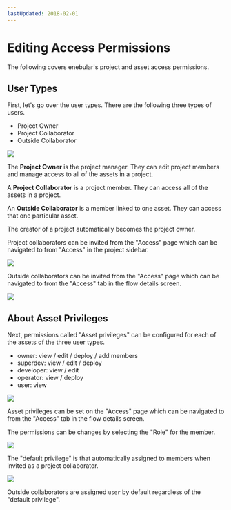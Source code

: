 ```yaml
---
lastUpdated: 2018-02-01
---
```


# Editing Access Permissions

The following covers enebular's project and asset access permissions.

## User Types

First, let's go over the user types. There are the following three types of users.

- Project Owner
- Project Collaborator
- Outside Collaborator

![](/_asset/images/enebular-developers-aboutaccess.png)


The **Project Owner** is the project manager. They can edit project members and manage access to all of the assets in a project.

A **Project Collaborator** is a project member. They can access all of the assets in a project.

An **Outside Collaborator** is a member linked to one asset. They can access that one particular asset.

The creator of a project automatically becomes the project owner.

Project collaborators can be invited from the "Access" page which can be navigated to from "Access" in the project sidebar.

![](https://i.gyazo.com/de4082a2bf03d51d473dbb1e9bf5f78b.png)

Outside collaborators can be invited from the "Access" page which can be navigated to from the "Access" tab in the flow details screen.

![](https://i.gyazo.com/cc774e8f901c3629f2c79098172dba61.png)

## About Asset Privileges

Next, permissions called "Asset privileges" can be configured for each of the assets of the three user types.

- owner: view / edit / deploy / add members
- superdev: view / edit / deploy
- developer: view / edit
- operator: view / deploy
- user: view

![](/_asset/images/enebular-developers-assetprivilege.png)

Asset privileges can be set on the "Access" page which can be navigated to from the "Access" tab in the flow details screen.

The permissions can be changes by selecting the "Role" for the member.

![](https://i.gyazo.com/b6ba9650ebedf08291983c7e472146e0.png)

The "default privilege" is that automatically assigned to members when invited as a project collaborator.

![](https://i.gyazo.com/5d2970b4226d5633c2e81f7abc5f721f.png)

Outside collaborators are assigned `user` by default regardless of the "default privilege".
